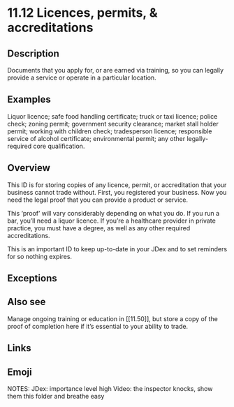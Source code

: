# 11.12 Licences, permits, & accreditations

## Description

Documents that you apply for, or are earned via training, so you can legally provide a service or operate in a particular location.

## Examples

Liquor licence; safe food handling certificate; truck or taxi licence; police check; zoning permit; government security clearance; market stall holder permit; working with children check; tradesperson licence; responsible service of alcohol certificate; environmental permit; any other legally-required core qualification.

## Overview

This ID is for storing copies of any licence, permit, or accreditation that your business cannot trade without. First, you registered your business. Now you need the legal proof that you can provide a product or service.

This ‘proof’ will vary considerably depending on what you do. If you run a bar, you’ll need a liquor licence. If you’re a healthcare provider in private practice, you must have a degree, as well as any other required accreditations.

This is an important ID to keep up-to-date in your JDex and to set reminders for so nothing expires.

## Exceptions

## Also see

Manage ongoing training or education in [[11.50]], but store a copy of the proof of completion here if it’s essential to your ability to trade.


## Links

## Emoji

NOTES:
JDex: importance level high
Video: the inspector knocks, show them this folder and breathe easy
